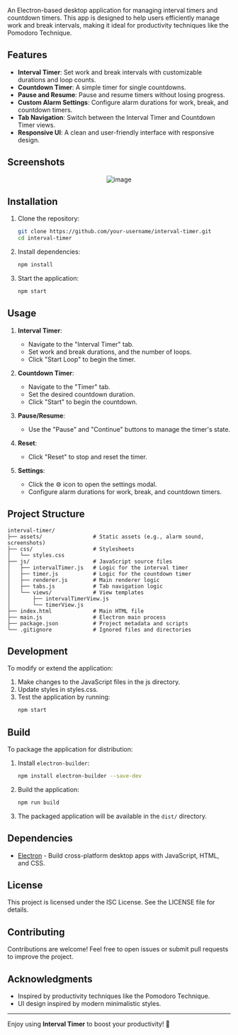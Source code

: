 An Electron-based desktop application for managing interval timers and countdown timers. This app is designed to help users efficiently manage work and break intervals, making it ideal for productivity techniques like the Pomodoro Technique.

## Features

- **Interval Timer**: Set work and break intervals with customizable durations and loop counts.
- **Countdown Timer**: A simple timer for single countdowns.
- **Pause and Resume**: Pause and resume timers without losing progress.
- **Custom Alarm Settings**: Configure alarm durations for work, break, and countdown timers.
- **Tab Navigation**: Switch between the Interval Timer and Countdown Timer views.
- **Responsive UI**: A clean and user-friendly interface with responsive design.

## Screenshots

<p align="center">
  <img src="https://github.com/user-attachments/assets/0557966c-1f66-4777-9895-165fbcbc31ba" alt="image" />
</p>

## Installation

1. Clone the repository:
   ```bash
   git clone https://github.com/your-username/interval-timer.git
   cd interval-timer
   ```

2. Install dependencies:
   ```bash
   npm install
   ```

3. Start the application:
   ```bash
   npm start
   ```

## Usage

1. **Interval Timer**:
   - Navigate to the "Interval Timer" tab.
   - Set work and break durations, and the number of loops.
   - Click "Start Loop" to begin the timer.

2. **Countdown Timer**:
   - Navigate to the "Timer" tab.
   - Set the desired countdown duration.
   - Click "Start" to begin the countdown.

3. **Pause/Resume**:
   - Use the "Pause" and "Continue" buttons to manage the timer's state.

4. **Reset**:
   - Click "Reset" to stop and reset the timer.

5. **Settings**:
   - Click the ⚙️ icon to open the settings modal.
   - Configure alarm durations for work, break, and countdown timers.

## Project Structure

```
interval-timer/
├── assets/                # Static assets (e.g., alarm sound, screenshots)
├── css/                   # Stylesheets
│   └── styles.css
├── js/                    # JavaScript source files
│   ├── intervalTimer.js   # Logic for the interval timer
│   ├── timer.js           # Logic for the countdown timer
│   ├── renderer.js        # Main renderer logic
│   ├── tabs.js            # Tab navigation logic
│   └── views/             # View templates
│       ├── intervalTimerView.js
│       └── timerView.js
├── index.html             # Main HTML file
├── main.js                # Electron main process
├── package.json           # Project metadata and scripts
└── .gitignore             # Ignored files and directories
```

## Development

To modify or extend the application:

1. Make changes to the JavaScript files in the js directory.
2. Update styles in styles.css.
3. Test the application by running:
   ```bash
   npm start
   ```

## Build

To package the application for distribution:

1. Install `electron-builder`:
   ```bash
   npm install electron-builder --save-dev
   ```

2. Build the application:
   ```bash
   npm run build
   ```

3. The packaged application will be available in the `dist/` directory.

## Dependencies

- [Electron](https://www.electronjs.org/) - Build cross-platform desktop apps with JavaScript, HTML, and CSS.

## License

This project is licensed under the ISC License. See the LICENSE file for details.

## Contributing

Contributions are welcome! Feel free to open issues or submit pull requests to improve the project.

## Acknowledgments

- Inspired by productivity techniques like the Pomodoro Technique.
- UI design inspired by modern minimalistic styles.

---

Enjoy using **Interval Timer** to boost your productivity! 🚀
